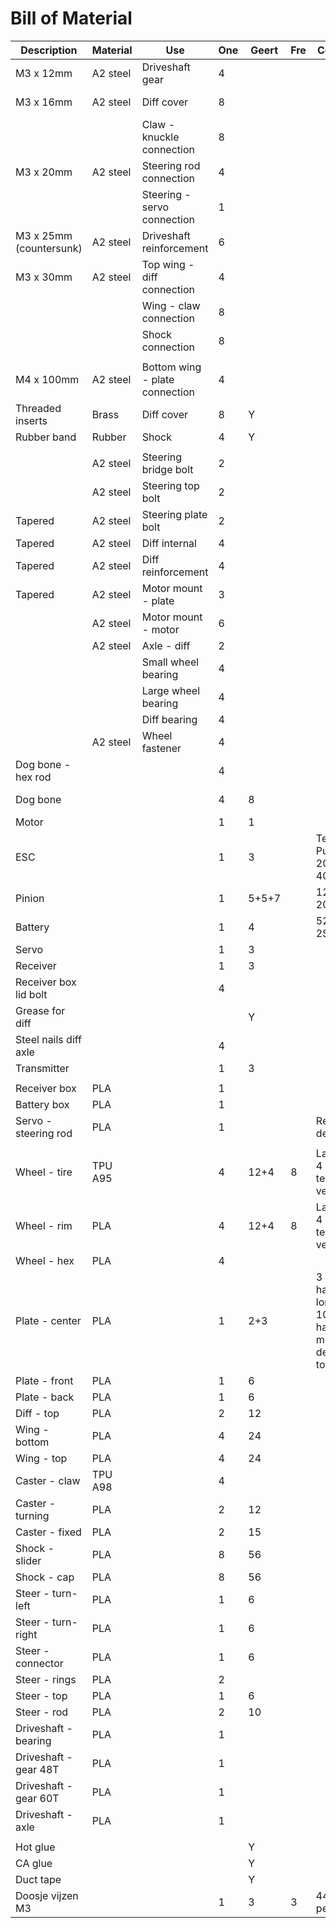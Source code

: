 # Bill of Material

| Description             | Material | Use                            | One | Geert | Fre | Comment                                                       | Link                                                                                                                                    |
| -----------             | -------- | ---                            | --- | ----- | --- | -------                                                       | ----                                                                                                                                    |
| M3 x 12mm               | A2 steel | Driveshaft gear                | 4   |       |     |                                                               | https://www.rvspaleis.nl/bouten/binnenzeskant/din-7984/din-7984-[-]-a2-[-]-m3/7984-2-3x12_1                                             |
| M3 x 16mm               | A2 steel | Diff cover                     | 8   |       |     |                                                               | https://www.rvspaleis.nl/bouten/binnenzeskant/din-912/din-912-[-]-a2/din-912-[-]-a2-[-]-m3/912-2-3x16_100                               |
|                         |          | Claw - knuckle connection      | 8   |       |     |                                                               |                                                                                                                                         |
| M3 x 20mm               | A2 steel | Steering rod connection        | 4   |       |     |                                                               | https://www.rvspaleis.nl/bouten/binnenzeskant/din-912/din-912-[-]-a2/din-912-[-]-a2-[-]-m3/912-2-3x20_100                               |
|                         |          | Steering - servo connection    | 1   |       |     |                                                               |                                                                                                                                         |
| M3 x 25mm (countersunk) | A2 steel | Driveshaft reinforcement       | 6   |       |     |                                                               | https://www.rvspaleis.nl/bouten/binnenzeskant/din-7991/din-7991-[-]-a2/din-7991-[-]-a2-[-]-m3/7991vo-2-3x25_1                           |
| M3 x 30mm               | A2 steel | Top wing - diff connection     | 4   |       |     |                                                               | https://www.rvspaleis.nl/bouten/binnenzeskant/din-912/din-912-[-]-a2/din-912-[-]-a2-[-]-m3/912-2-3x30_100                               |
|                         |          | Wing - claw connection         | 8   |       |     |                                                               |                                                                                                                                         |
|                         |          | Shock connection               | 8   |       |     |                                                               |                                                                                                                                         |
|                         |          |                                |     |       |     |                                                               |                                                                                                                                         |
| M4 x 100mm              | A2 steel | Bottom wing - plate connection | 4   |       |     |                                                               |                                                                                                                                         |
| Threaded inserts        | Brass    | Diff cover                     | 8   | Y     |     |                                                               | https://www.ruthex.de/en/collections/gewindeeinsatze/m3                                                                                 |
| Rubber band             | Rubber   | Shock                          | 4   | Y     |     |                                                               |                                                                                                                                         |
|                         |          |                                |     |       |     |                                                               |                                                                                                                                         |
|                         | A2 steel | Steering bridge bolt           | 2   |       |     |                                                               |                                                                                                                                         |
|                         | A2 steel | Steering top bolt              | 2   |       |     |                                                               |                                                                                                                                         |
| Tapered                 | A2 steel | Steering plate bolt            | 2   |       |     |                                                               |                                                                                                                                         |
| Tapered                 | A2 steel | Diff internal                  | 4   |       |     |                                                               |                                                                                                                                         |
| Tapered                 | A2 steel | Diff reinforcement             | 4   |       |     |                                                               |                                                                                                                                         |
| Tapered                 | A2 steel | Motor mount - plate            | 3   |       |     |                                                               |                                                                                                                                         |
|                         | A2 steel | Motor mount - motor            | 6   |       |     |                                                               |                                                                                                                                         |
|                         | A2 steel | Axle - diff                    | 2   |       |     |                                                               |                                                                                                                                         |
|                         |          | Small wheel bearing            | 4   |       |     |                                                               |                                                                                                                                         |
|                         |          | Large wheel bearing            | 4   |       |     |                                                               |                                                                                                                                         |
|                         |          | Diff bearing                   | 4   |       |     |                                                               |                                                                                                                                         |
|                         | A2 steel | Wheel fastener                 | 4   |       |     |                                                               | https://www.rvspaleis.nl/moeren/borgmoeren/din-6926/din-6926-[-]-a2/din-6926-[-]-a2-[-]-m4/6926-2-4_1                                   |
| Dog bone - hex rod      |          |                                | 4   |       |     |                                                               |                                                                                                                                         |
| Dog bone                |          |                                | 4   | 8     |     |                                                               | https://www.amazon.de/-/en/dp/B08FMJXFCH?psc=1&ref=ppx_yo2ov_dt_b_product_details                                                       |
| Motor                   |          |                                | 1   | 1     |     |                                                               |                                                                                                                                         |
| ESC                     |          |                                | 1   | 3     |     | Test Pulsar B-20 en B-40                                      |                                                                                                                                         |
| Pinion                  |          |                                | 1   | 5+5+7 |     | 12T, 15T, 20T                                                 | https://www.absima.shop/pp/alu-pinion-32dp/module0-8-20T.htm?shop=absima_en&SessionId=&a=article&ProdNr=2310348&t=19114&c=19132&p=19132 |
| Battery                 |          |                                | 1   | 4     |     | 5200mAh, 2S, 80C                                              | https://www.amazon.de/-/en/dp/B08X4GF9DK?psc=1&ref=ppx_yo2ov_dt_b_product_details                                                       |
| Servo                   |          |                                | 1   | 3     |     |                                                               |                                                                                                                                         |
| Receiver                |          |                                | 1   | 3     |     |                                                               |                                                                                                                                         |
| Receiver box lid bolt   |          |                                | 4   |       |     |                                                               |                                                                                                                                         |
| Grease for diff         |          |                                |     | Y     |     |                                                               |                                                                                                                                         |
| Steel nails diff axle   |          |                                | 4   |       |     |                                                               |                                                                                                                                         |
| Transmitter             |          |                                | 1   | 3     |     |                                                               |                                                                                                                                         |
|                         |          |                                |     |       |     |                                                               |                                                                                                                                         |
| Receiver box            | PLA      |                                | 1   |       |     |                                                               |                                                                                                                                         |
| Battery box             | PLA      |                                | 1   |       |     |                                                               |                                                                                                                                         |
| Servo - steering rod    | PLA      |                                | 1   |       |     | Requires design                                               |                                                                                                                                         |
|                         |          |                                |     |       |     |                                                               |                                                                                                                                         |
| Wheel - tire            | TPU A95  |                                | 4   | 12+4  | 8   | Last set of 4 are from test vehicle                           | https://github.com/frederikanrys/rc-auto/blob/main/stl/wheel-tire.stl                                                                   |
| Wheel - rim             | PLA      |                                | 4   | 12+4  | 8   | Last set of 4 are from test vehicle                           | https://github.com/frederikanrys/rc-auto/blob/main/stl/wheel-rim.stl                                                                    |
| Wheel - hex             | PLA      |                                | 4   |       |     |                                                               | https://github.com/frederikanrys/rc-auto/blob/main/stl/wheel-hex.stl                                                                    |
| Plate - center          | PLA      |                                | 1   | 2+3   |     | 3 cannot handle long M4 x 100mm, 2 have a minor defect on top | https://github.com/frederikanrys/rc-auto/blob/main/stl/plate-center.stl                                                                 |
| Plate - front           | PLA      |                                | 1   | 6     |     |                                                               | https://github.com/frederikanrys/rc-auto/blob/main/stl/plate-bottom-front.stl                                                           |
| Plate - back            | PLA      |                                | 1   | 6     |     |                                                               | https://github.com/frederikanrys/rc-auto/blob/main/stl/plate-bottom-rear.stl                                                            |
| Diff - top              | PLA      |                                | 2   | 12    |     |                                                               | https://github.com/frederikanrys/rc-auto/blob/main/stl/plate-diff-top.stl                                                               |
| Wing - bottom           | PLA      |                                | 4   | 24    |     |                                                               | https://github.com/frederikanrys/rc-auto/blob/main/stl/wing-bottom.stl                                                                  |
| Wing - top              | PLA      |                                | 4   | 24    |     |                                                               | https://github.com/frederikanrys/rc-auto/blob/main/stl/wing-top.stl                                                                     |
| Caster - claw           | TPU A98  |                                | 4   |       |     |                                                               | https://github.com/frederikanrys/rc-auto/blob/main/stl/turn-caster.stl                                                                  |
| Caster - turning        | PLA      |                                | 2   | 12    |     |                                                               | https://github.com/frederikanrys/rc-auto/blob/main/stl/turn-front.stl                                                                   |
| Caster - fixed          | PLA      |                                | 2   | 15    |     |                                                               | https://github.com/frederikanrys/rc-auto/blob/main/stl/turn-rear.stl                                                                    |
| Shock - slider          | PLA      |                                | 8   | 56    |     |                                                               | https://github.com/frederikanrys/rc-auto/blob/main/stl/Shock.stl                                                                        |
| Shock - cap             | PLA      |                                | 8   | 56    |     |                                                               | https://github.com/frederikanrys/rc-auto/blob/main/stl/Shock.stl                                                                        |
| Steer - turn-left       | PLA      |                                | 1   | 6     |     |                                                               | https://github.com/frederikanrys/rc-auto/blob/main/stl/steering-left.stl                                                                |
| Steer - turn-right      | PLA      |                                | 1   | 6     |     |                                                               | https://github.com/frederikanrys/rc-auto/blob/main/stl/steering-right.stl                                                               |
| Steer - connector       | PLA      |                                | 1   | 6     |     |                                                               | https://github.com/frederikanrys/rc-auto/blob/main/stl/steering-connect.stl                                                             |
| Steer - rings           | PLA      |                                | 2   |       |     |                                                               | https://github.com/frederikanrys/rc-auto/blob/main/stl/steering-rings.stl                                                               |
| Steer - top             | PLA      |                                | 1   | 6     |     |                                                               | https://github.com/frederikanrys/rc-auto/blob/main/stl/steering-top.stl                                                                 |
| Steer - rod             | PLA      |                                | 2   | 10    |     |                                                               | https://github.com/frederikanrys/rc-auto/blob/main/stl/steering-arm-67mm.stl                                                            |
| Driveshaft - bearing    | PLA      |                                | 1   |       |     |                                                               | https://github.com/frederikanrys/rc-auto/blob/main/stl/Bearing-28x12.5x8.stl                                                            |
| Driveshaft - gear 48T   | PLA      |                                | 1   |       |     |                                                               | https://github.com/frederikanrys/rc-auto/blob/main/stl/driveshaft-gear-48T.stl                                                          |
| Driveshaft - gear 60T   | PLA      |                                | 1   |       |     |                                                               | https://github.com/frederikanrys/rc-auto/blob/main/stl/driveshaft-gear-60T.stl                                                          |
| Driveshaft - axle       | PLA      |                                | 1   |       |     |                                                               | https://github.com/frederikanrys/rc-auto/blob/main/stl/driveshaft.stl                                                                   |
|                         |          |                                |     |       |     |                                                               |                                                                                                                                         |
| Hot glue                |          |                                |     | Y     |     |                                                               |                                                                                                                                         |
| CA glue                 |          |                                |     | Y     |     |                                                               |                                                                                                                                         |
| Duct tape               |          |                                |     | Y     |     |                                                               |                                                                                                                                         |
| Doosje vijzen M3        |          |                                | 1   | 3     | 3   | 440 stuks per doos                                            |                                                                                                                                         |
